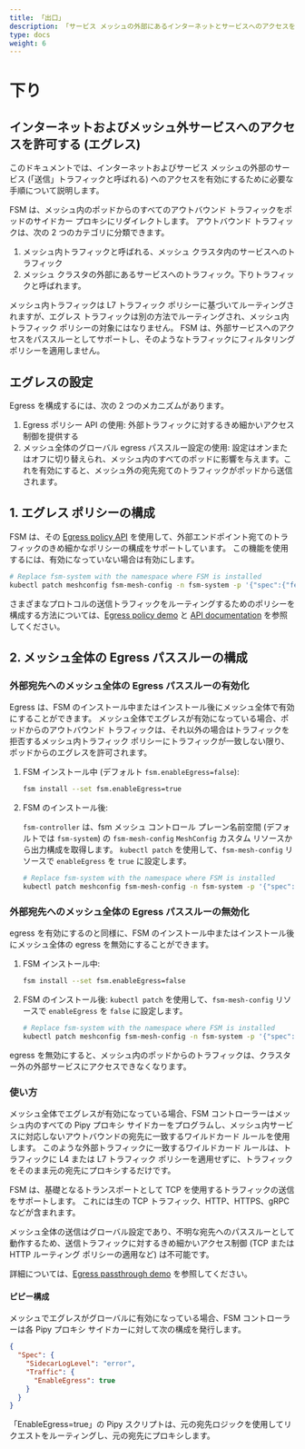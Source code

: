 ```yaml
---
title: 「出口」
description: 「サービス メッシュの外部にあるインターネットとサービスへのアクセスを有効にします。」
type: docs
weight: 6
---
```


# 下り

## インターネットおよびメッシュ外サービスへのアクセスを許可する (エグレス)

このドキュメントでは、インターネットおよびサービス メッシュの外部のサービス (「送信」トラフィックと呼ばれる) へのアクセスを有効にするために必要な手順について説明します。

FSM は、メッシュ内のポッドからのすべてのアウトバウンド トラフィックをポッドのサイドカー プロキシにリダイレクトします。 アウトバウンド トラフィックは、次の 2 つのカテゴリに分類できます。

1. メッシュ内トラフィックと呼ばれる、メッシュ クラスタ内のサービスへのトラフィック
2. メッシュ クラスタの外部にあるサービスへのトラフィック。下りトラフィックと呼ばれます。

メッシュ内トラフィックは L7 トラフィック ポリシーに基づいてルーティングされますが、エグレス トラフィックは別の方法でルーティングされ、メッシュ内トラフィック ポリシーの対象にはなりません。 FSM は、外部サービスへのアクセスをパススルーとしてサポートし、そのようなトラフィックにフィルタリング ポリシーを適用しません。

## エグレスの設定

Egress を構成するには、次の 2 つのメカニズムがあります。

1. Egress ポリシー API の使用: 外部トラフィックに対するきめ細かいアクセス制御を提供する
2. メッシュ全体のグローバル egress パススルー設定の使用: 設定はオンまたはオフに切り替えられ、メッシュ内のすべてのポッドに影響を与えます。これを有効にすると、メッシュ外の宛先宛てのトラフィックがポッドから送信されます。

## 1. エグレス ポリシーの構成

FSM は、その [Egress policy API][1] を使用して、外部エンドポイント宛てのトラフィックのきめ細かなポリシーの構成をサポートしています。 この機能を使用するには、有効になっていない場合は有効にします。

```bash
# Replace fsm-system with the namespace where FSM is installed
kubectl patch meshconfig fsm-mesh-config -n fsm-system -p '{"spec":{"featureFlags":{"enableEgressPolicy":true}}}'  --type=merge
```

さまざまなプロトコルの送信トラフィックをルーティングするためのポリシーを構成する方法については、[Egress policy demo](/docs/demos/egress_policy) と [API documentation][1] を参照してください。

## 2. メッシュ全体の Egress パススルーの構成

### 外部宛先へのメッシュ全体の Egress パススルーの有効化

Egress は、FSM のインストール中またはインストール後にメッシュ全体で有効にすることができます。 メッシュ全体でエグレスが有効になっている場合、ポッドからのアウトバウンド トラフィックは、それ以外の場合はトラフィックを拒否するメッシュ内トラフィック ポリシーにトラフィックが一致しない限り、ポッドからのエグレスを許可されます。

1. FSM インストール中 (デフォルト `fsm.enableEgress=false`):

   ```bash
   fsm install --set fsm.enableEgress=true
   ```

2. FSM のインストール後:

    `fsm-controller` は、fsm メッシュ コントロール プレーン名前空間 (デフォルトでは `fsm-system`) の `fsm-mesh-config` `MeshConfig` カスタム リソースから出力構成を取得します。 `kubectl patch` を使用して、`fsm-mesh-config` リソースで `enableEgress` を `true` に設定します。

   ```bash
   # Replace fsm-system with the namespace where FSM is installed
   kubectl patch meshconfig fsm-mesh-config -n fsm-system -p '{"spec":{"traffic":{"enableEgress":true}}}' --type=merge
   ```

### 外部宛先へのメッシュ全体の Egress パススルーの無効化

egress を有効にするのと同様に、FSM のインストール中またはインストール後にメッシュ全体の egress を無効にすることができます。

1. FSM インストール中:

   ```bash
   fsm install --set fsm.enableEgress=false
   ```

2. FSM のインストール後:
    `kubectl patch` を使用して、`fsm-mesh-config` リソースで `enableEgress` を `false` に設定します。
   ```bash
   # Replace fsm-system with the namespace where FSM is installed
   kubectl patch meshconfig fsm-mesh-config -n fsm-system -p '{"spec":{"traffic":{"enableEgress":false}}}'  --type=merge
   ```

egress を無効にすると、メッシュ内のポッドからのトラフィックは、クラスター外の外部サービスにアクセスできなくなります。

### 使い方

メッシュ全体でエグレスが有効になっている場合、FSM コントローラーはメッシュ内のすべての Pipy プロキシ サイドカーをプログラムし、メッシュ内サービスに対応しないアウトバウンドの宛先に一致するワイルドカード ルールを使用します。 このような外部トラフィックに一致するワイルドカード ルールは、トラフィックに L4 または L7 トラフィック ポリシーを適用せずに、トラフィックをそのまま元の宛先にプロキシするだけです。

FSM は、基礎となるトランスポートとして TCP を使用するトラフィックの送信をサポートします。 これには生の TCP トラフィック、HTTP、HTTPS、gRPC などが含まれます。

メッシュ全体の送信はグローバル設定であり、不明な宛先へのパススルーとして動作するため、送信トラフィックに対するきめ細かいアクセス制御 (TCP または HTTP ルーティング ポリシーの適用など) は不可能です。

詳細については、[Egress passthrough demo](/docs/demos/egress_passthrough) を参照してください。

#### ピピー構成

メッシュでエグレスがグローバルに有効になっている場合、FSM コントローラーは各 Pipy プロキシ サイドカーに対して次の構成を発行します。

```json
{
  "Spec": {
    "SidecarLogLevel": "error",
    "Traffic": {
      "EnableEgress": true
    }
  }
}
```

「EnableEgress=true」の Pipy スクリプトは、元の宛先ロジックを使用してリクエストをルーティングし、元の宛先にプロキシします。

[1]: /docs/api_reference/policy/v1alpha1/#policy.openservicemesh.io/v1alpha1.EgressSpec
